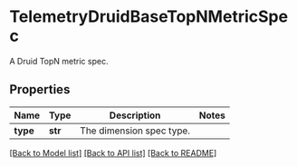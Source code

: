 # TelemetryDruidBaseTopNMetricSpec

A Druid TopN metric spec.
## Properties
Name | Type | Description | Notes
------------ | ------------- | ------------- | -------------
**type** | **str** | The dimension spec type. | 

[[Back to Model list]](../README.md#documentation-for-models) [[Back to API list]](../README.md#documentation-for-api-endpoints) [[Back to README]](../README.md)


